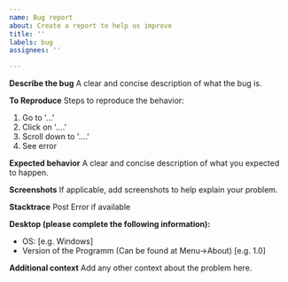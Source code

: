 ```yaml
---
name: Bug report
about: Create a report to help us improve
title: ''
labels: bug
assignees: ''

---
```


**Describe the bug**
A clear and concise description of what the bug is.

**To Reproduce**
Steps to reproduce the behavior:
1. Go to '...'
2. Click on '....'
3. Scroll down to '....'
4. See error

**Expected behavior**
A clear and concise description of what you expected to happen.

**Screenshots**
If applicable, add screenshots to help explain your problem.


**Stacktrace**
Post Error if available


**Desktop (please complete the following information):**
 - OS: [e.g. Windows]
 - Version of the Programm (Can be found at Menu->About) [e.g. 1.0]

**Additional context**
Add any other context about the problem here.
